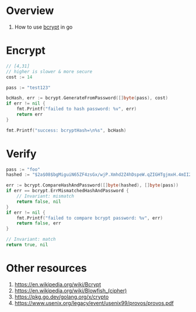# Overview
1. How to use [bcrypt](https://en.wikipedia.org/wiki/Bcrypt) in go


# Encrypt
```go
// [4,31]
// higher is slower & more secure
cost := 14

pass := "test123"

bcHash, err := bcrypt.GenerateFromPassword([]byte(pass), cost)
if err != nil {
    fmt.Printf("failed to hash password: %v", err)
    return err
}

fmt.Printf("success: bcryptHash=\n%s", bcHash)
```

# Verify
```go
pass := "foo"
hashed := "$2a$08$bgMiguiN65ZF4zsGx/wjP.Xmhd2Z4hDspeW.qZIGHTgjmxH.4mII2"

err := bcrypt.CompareHashAndPassword([]byte(hashed), []byte(pass))
if err == bcrypt.ErrMismatchedHashAndPassword {
    // Invariant: mismatch
    return false, nil
}
if err != nil {
    fmt.Printf("failed to compare bcrypt password: %v", err)
    return false, err
}

// Invariant: match
return true, nil
```


# Other resources
1. https://en.wikipedia.org/wiki/Bcrypt
1. https://en.wikipedia.org/wiki/Blowfish_(cipher)
1. https://pkg.go.dev/golang.org/x/crypto
1. https://www.usenix.org/legacy/event/usenix99/provos/provos.pdf